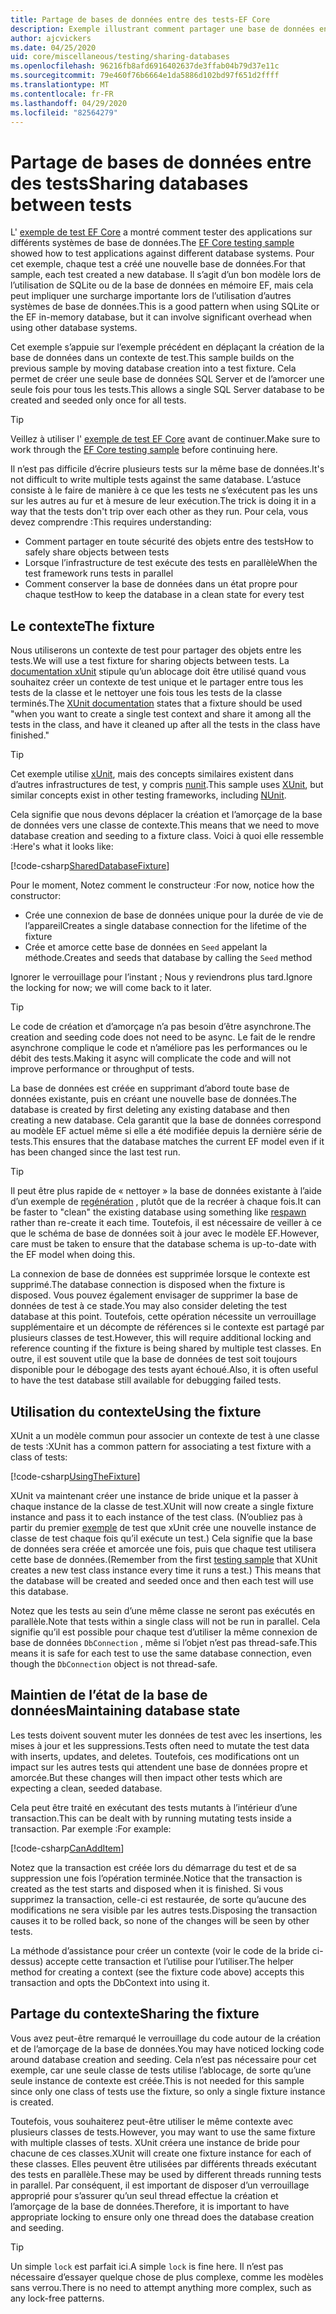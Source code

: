 ```yaml
---
title: Partage de bases de données entre des tests-EF Core
description: Exemple illustrant comment partager une base de données entre plusieurs tests
author: ajcvickers
ms.date: 04/25/2020
uid: core/miscellaneous/testing/sharing-databases
ms.openlocfilehash: 96216fb8afd6916402637de3ffab04b79d37e11c
ms.sourcegitcommit: 79e460f76b6664e1da5886d102bd97f651d2ffff
ms.translationtype: MT
ms.contentlocale: fr-FR
ms.lasthandoff: 04/29/2020
ms.locfileid: "82564279"
---
```

# <a name="sharing-databases-between-tests"></a><span data-ttu-id="3cce7-103">Partage de bases de données entre des tests</span><span class="sxs-lookup"><span data-stu-id="3cce7-103">Sharing databases between tests</span></span>

<span data-ttu-id="3cce7-104">L' [exemple de test EF Core](xref:core/miscellaneous/testing/testing-sample) a montré comment tester des applications sur différents systèmes de base de données.</span><span class="sxs-lookup"><span data-stu-id="3cce7-104">The [EF Core testing sample](xref:core/miscellaneous/testing/testing-sample) showed how to test applications against different database systems.</span></span>
<span data-ttu-id="3cce7-105">Pour cet exemple, chaque test a créé une nouvelle base de données.</span><span class="sxs-lookup"><span data-stu-id="3cce7-105">For that sample, each test created a new database.</span></span>
<span data-ttu-id="3cce7-106">Il s’agit d’un bon modèle lors de l’utilisation de SQLite ou de la base de données en mémoire EF, mais cela peut impliquer une surcharge importante lors de l’utilisation d’autres systèmes de base de données.</span><span class="sxs-lookup"><span data-stu-id="3cce7-106">This is a good pattern when using SQLite or the EF in-memory database, but it can involve significant overhead when using other database systems.</span></span>

<span data-ttu-id="3cce7-107">Cet exemple s’appuie sur l’exemple précédent en déplaçant la création de la base de données dans un contexte de test.</span><span class="sxs-lookup"><span data-stu-id="3cce7-107">This sample builds on the previous sample by moving database creation into a test fixture.</span></span>
<span data-ttu-id="3cce7-108">Cela permet de créer une seule base de données SQL Server et de l’amorcer une seule fois pour tous les tests.</span><span class="sxs-lookup"><span data-stu-id="3cce7-108">This allows a single SQL Server database to be created and seeded only once for all tests.</span></span>

> [!TIP]
> <span data-ttu-id="3cce7-109">Veillez à utiliser l' [exemple de test EF Core](xref:core/miscellaneous/testing/testing-sample) avant de continuer.</span><span class="sxs-lookup"><span data-stu-id="3cce7-109">Make sure to work through the [EF Core testing sample](xref:core/miscellaneous/testing/testing-sample) before continuing here.</span></span>

<span data-ttu-id="3cce7-110">Il n’est pas difficile d’écrire plusieurs tests sur la même base de données.</span><span class="sxs-lookup"><span data-stu-id="3cce7-110">It's not difficult to write multiple tests against the same database.</span></span>
<span data-ttu-id="3cce7-111">L’astuce consiste à le faire de manière à ce que les tests ne s’exécutent pas les uns sur les autres au fur et à mesure de leur exécution.</span><span class="sxs-lookup"><span data-stu-id="3cce7-111">The trick is doing it in a way that the tests don't trip over each other as they run.</span></span>
<span data-ttu-id="3cce7-112">Pour cela, vous devez comprendre :</span><span class="sxs-lookup"><span data-stu-id="3cce7-112">This requires understanding:</span></span>
* <span data-ttu-id="3cce7-113">Comment partager en toute sécurité des objets entre des tests</span><span class="sxs-lookup"><span data-stu-id="3cce7-113">How to safely share objects between tests</span></span>
* <span data-ttu-id="3cce7-114">Lorsque l’infrastructure de test exécute des tests en parallèle</span><span class="sxs-lookup"><span data-stu-id="3cce7-114">When the test framework runs tests in parallel</span></span>
* <span data-ttu-id="3cce7-115">Comment conserver la base de données dans un état propre pour chaque test</span><span class="sxs-lookup"><span data-stu-id="3cce7-115">How to keep the database in a clean state for every test</span></span>  

## <a name="the-fixture"></a><span data-ttu-id="3cce7-116">Le contexte</span><span class="sxs-lookup"><span data-stu-id="3cce7-116">The fixture</span></span>

<span data-ttu-id="3cce7-117">Nous utiliserons un contexte de test pour partager des objets entre les tests.</span><span class="sxs-lookup"><span data-stu-id="3cce7-117">We will use a test fixture for sharing objects between tests.</span></span>
<span data-ttu-id="3cce7-118">La [documentation xUnit](https://xunit.net/docs/shared-context.html) stipule qu’un ablocage doit être utilisé quand vous souhaitez créer un contexte de test unique et le partager entre tous les tests de la classe et le nettoyer une fois tous les tests de la classe terminés.</span><span class="sxs-lookup"><span data-stu-id="3cce7-118">The [XUnit documentation](https://xunit.net/docs/shared-context.html) states that a fixture should be used "when you want to create a single test context and share it among all the tests in the class, and have it cleaned up after all the tests in the class have finished."</span></span>

> [!TIP]
> <span data-ttu-id="3cce7-119">Cet exemple utilise [xUnit](https://xunit.net/), mais des concepts similaires existent dans d’autres infrastructures de test, y compris [nunit](https://nunit.org/).</span><span class="sxs-lookup"><span data-stu-id="3cce7-119">This sample uses [XUnit](https://xunit.net/), but similar concepts exist in other testing frameworks, including [NUnit](https://nunit.org/).</span></span>

<span data-ttu-id="3cce7-120">Cela signifie que nous devons déplacer la création et l’amorçage de la base de données vers une classe de contexte.</span><span class="sxs-lookup"><span data-stu-id="3cce7-120">This means that we need to move database creation and seeding to a fixture class.</span></span>
<span data-ttu-id="3cce7-121">Voici à quoi elle ressemble :</span><span class="sxs-lookup"><span data-stu-id="3cce7-121">Here's what it looks like:</span></span>

[!code-csharp[SharedDatabaseFixture](../../../../samples/core/Miscellaneous/Testing/ItemsWebApi/SharedDatabaseTests/SharedDatabaseFixture.cs?name=SharedDatabaseFixture)]

<span data-ttu-id="3cce7-122">Pour le moment, Notez comment le constructeur :</span><span class="sxs-lookup"><span data-stu-id="3cce7-122">For now, notice how the constructor:</span></span>
* <span data-ttu-id="3cce7-123">Crée une connexion de base de données unique pour la durée de vie de l’appareil</span><span class="sxs-lookup"><span data-stu-id="3cce7-123">Creates a single database connection for the lifetime of the fixture</span></span>
* <span data-ttu-id="3cce7-124">Crée et amorce cette base de données en `Seed` appelant la méthode.</span><span class="sxs-lookup"><span data-stu-id="3cce7-124">Creates and seeds that database by calling the `Seed` method</span></span> 

<span data-ttu-id="3cce7-125">Ignorer le verrouillage pour l’instant ; Nous y reviendrons plus tard.</span><span class="sxs-lookup"><span data-stu-id="3cce7-125">Ignore the locking for now; we will come back to it later.</span></span>

> [!TIP]
> <span data-ttu-id="3cce7-126">Le code de création et d’amorçage n’a pas besoin d’être asynchrone.</span><span class="sxs-lookup"><span data-stu-id="3cce7-126">The creation and seeding code does not need to be async.</span></span>
> <span data-ttu-id="3cce7-127">Le fait de le rendre asynchrone complique le code et n’améliore pas les performances ou le débit des tests.</span><span class="sxs-lookup"><span data-stu-id="3cce7-127">Making it async will complicate the code and will not improve performance or throughput of tests.</span></span>

<span data-ttu-id="3cce7-128">La base de données est créée en supprimant d’abord toute base de données existante, puis en créant une nouvelle base de données.</span><span class="sxs-lookup"><span data-stu-id="3cce7-128">The database is created by first deleting any existing database and then creating a new database.</span></span>
<span data-ttu-id="3cce7-129">Cela garantit que la base de données correspond au modèle EF actuel même si elle a été modifiée depuis la dernière série de tests.</span><span class="sxs-lookup"><span data-stu-id="3cce7-129">This ensures that the database matches the current EF model even if it has been changed since the last test run.</span></span>

> [!TIP]
> <span data-ttu-id="3cce7-130">Il peut être plus rapide de « nettoyer » la base de données existante à l’aide d’un exemple de [regénération](https://jimmybogard.com/tag/respawn/) , plutôt que de la recréer à chaque fois.</span><span class="sxs-lookup"><span data-stu-id="3cce7-130">It can be faster to "clean" the existing database using something like [respawn](https://jimmybogard.com/tag/respawn/) rather than re-create it each time.</span></span>
> <span data-ttu-id="3cce7-131">Toutefois, il est nécessaire de veiller à ce que le schéma de base de données soit à jour avec le modèle EF.</span><span class="sxs-lookup"><span data-stu-id="3cce7-131">However, care must be taken to ensure that the database schema is up-to-date with the EF model when doing this.</span></span>

<span data-ttu-id="3cce7-132">La connexion de base de données est supprimée lorsque le contexte est supprimé.</span><span class="sxs-lookup"><span data-stu-id="3cce7-132">The database connection is disposed when the fixture is disposed.</span></span>
<span data-ttu-id="3cce7-133">Vous pouvez également envisager de supprimer la base de données de test à ce stade.</span><span class="sxs-lookup"><span data-stu-id="3cce7-133">You may also consider deleting the test database at this point.</span></span>
<span data-ttu-id="3cce7-134">Toutefois, cette opération nécessite un verrouillage supplémentaire et un décompte de références si le contexte est partagé par plusieurs classes de test.</span><span class="sxs-lookup"><span data-stu-id="3cce7-134">However, this will require additional locking and reference counting if the fixture is being shared by multiple test classes.</span></span>
<span data-ttu-id="3cce7-135">En outre, il est souvent utile que la base de données de test soit toujours disponible pour le débogage des tests ayant échoué.</span><span class="sxs-lookup"><span data-stu-id="3cce7-135">Also, it is often useful to have the test database still available for debugging failed tests.</span></span>  

## <a name="using-the-fixture"></a><span data-ttu-id="3cce7-136">Utilisation du contexte</span><span class="sxs-lookup"><span data-stu-id="3cce7-136">Using the fixture</span></span>

<span data-ttu-id="3cce7-137">XUnit a un modèle commun pour associer un contexte de test à une classe de tests :</span><span class="sxs-lookup"><span data-stu-id="3cce7-137">XUnit has a common pattern for associating a test fixture with a class of tests:</span></span>

[!code-csharp[UsingTheFixture](../../../../samples/core/Miscellaneous/Testing/ItemsWebApi/SharedDatabaseTests/SharedDatabaseTest.cs?name=UsingTheFixture)]

<span data-ttu-id="3cce7-138">XUnit va maintenant créer une instance de bride unique et la passer à chaque instance de la classe de test.</span><span class="sxs-lookup"><span data-stu-id="3cce7-138">XUnit will now create a single fixture instance and pass it to each instance of the test class.</span></span>
<span data-ttu-id="3cce7-139">(N’oubliez pas à partir du premier [exemple](xref:core/miscellaneous/testing/testing-sample) de test que xUnit crée une nouvelle instance de classe de test chaque fois qu’il exécute un test.) Cela signifie que la base de données sera créée et amorcée une fois, puis que chaque test utilisera cette base de données.</span><span class="sxs-lookup"><span data-stu-id="3cce7-139">(Remember from the first [testing sample](xref:core/miscellaneous/testing/testing-sample) that XUnit creates a new test class instance every time it runs a test.) This means that the database will be created and seeded once and then each test will use this database.</span></span>

<span data-ttu-id="3cce7-140">Notez que les tests au sein d’une même classe ne seront pas exécutés en parallèle.</span><span class="sxs-lookup"><span data-stu-id="3cce7-140">Note that tests within a single class will not be run in parallel.</span></span>
<span data-ttu-id="3cce7-141">Cela signifie qu’il est possible pour chaque test d’utiliser la même connexion de base de données `DbConnection` , même si l’objet n’est pas thread-safe.</span><span class="sxs-lookup"><span data-stu-id="3cce7-141">This means it is safe for each test to use the same database connection, even though the `DbConnection` object is not thread-safe.</span></span>

## <a name="maintaining-database-state"></a><span data-ttu-id="3cce7-142">Maintien de l’état de la base de données</span><span class="sxs-lookup"><span data-stu-id="3cce7-142">Maintaining database state</span></span>

<span data-ttu-id="3cce7-143">Les tests doivent souvent muter les données de test avec les insertions, les mises à jour et les suppressions.</span><span class="sxs-lookup"><span data-stu-id="3cce7-143">Tests often need to mutate the test data with inserts, updates, and deletes.</span></span>
<span data-ttu-id="3cce7-144">Toutefois, ces modifications ont un impact sur les autres tests qui attendent une base de données propre et amorcée.</span><span class="sxs-lookup"><span data-stu-id="3cce7-144">But these changes will then impact other tests which are expecting a clean, seeded database.</span></span>

<span data-ttu-id="3cce7-145">Cela peut être traité en exécutant des tests mutants à l’intérieur d’une transaction.</span><span class="sxs-lookup"><span data-stu-id="3cce7-145">This can be dealt with by running mutating tests inside a transaction.</span></span>
<span data-ttu-id="3cce7-146">Par exemple :</span><span class="sxs-lookup"><span data-stu-id="3cce7-146">For example:</span></span>

[!code-csharp[CanAddItem](../../../../samples/core/Miscellaneous/Testing/ItemsWebApi/SharedDatabaseTests/SharedDatabaseTest.cs?name=CanAddItem)]

<span data-ttu-id="3cce7-147">Notez que la transaction est créée lors du démarrage du test et de sa suppression une fois l’opération terminée.</span><span class="sxs-lookup"><span data-stu-id="3cce7-147">Notice that the transaction is created as the test starts and disposed when it is finished.</span></span>
<span data-ttu-id="3cce7-148">Si vous supprimez la transaction, celle-ci est restaurée, de sorte qu’aucune des modifications ne sera visible par les autres tests.</span><span class="sxs-lookup"><span data-stu-id="3cce7-148">Disposing the transaction causes it to be rolled back, so none of the changes will be seen by other tests.</span></span>

<span data-ttu-id="3cce7-149">La méthode d’assistance pour créer un contexte (voir le code de la bride ci-dessus) accepte cette transaction et l’utilise pour l’utiliser.</span><span class="sxs-lookup"><span data-stu-id="3cce7-149">The helper method for creating a context (see the fixture code above) accepts this transaction and opts the DbContext into using it.</span></span> 

## <a name="sharing-the-fixture"></a><span data-ttu-id="3cce7-150">Partage du contexte</span><span class="sxs-lookup"><span data-stu-id="3cce7-150">Sharing the fixture</span></span>

<span data-ttu-id="3cce7-151">Vous avez peut-être remarqué le verrouillage du code autour de la création et de l’amorçage de la base de données.</span><span class="sxs-lookup"><span data-stu-id="3cce7-151">You may have noticed locking code around database creation and seeding.</span></span>
<span data-ttu-id="3cce7-152">Cela n’est pas nécessaire pour cet exemple, car une seule classe de tests utilise l’ablocage, de sorte qu’une seule instance de contexte est créée.</span><span class="sxs-lookup"><span data-stu-id="3cce7-152">This is not needed for this sample since only one class of tests use the fixture, so only a single fixture instance is created.</span></span>

<span data-ttu-id="3cce7-153">Toutefois, vous souhaiterez peut-être utiliser le même contexte avec plusieurs classes de tests.</span><span class="sxs-lookup"><span data-stu-id="3cce7-153">However, you may want to use the same fixture with multiple classes of tests.</span></span>
<span data-ttu-id="3cce7-154">XUnit créera une instance de bride pour chacune de ces classes.</span><span class="sxs-lookup"><span data-stu-id="3cce7-154">XUnit will create one fixture instance for each of these classes.</span></span>
<span data-ttu-id="3cce7-155">Elles peuvent être utilisées par différents threads exécutant des tests en parallèle.</span><span class="sxs-lookup"><span data-stu-id="3cce7-155">These may be used by different threads running tests in parallel.</span></span>
<span data-ttu-id="3cce7-156">Par conséquent, il est important de disposer d’un verrouillage approprié pour s’assurer qu’un seul thread effectue la création et l’amorçage de la base de données.</span><span class="sxs-lookup"><span data-stu-id="3cce7-156">Therefore, it is important to have appropriate locking to ensure only one thread does the database creation and seeding.</span></span>

> [!TIP]
> <span data-ttu-id="3cce7-157">Un simple `lock` est parfait ici.</span><span class="sxs-lookup"><span data-stu-id="3cce7-157">A simple `lock` is fine here.</span></span>
> <span data-ttu-id="3cce7-158">Il n’est pas nécessaire d’essayer quelque chose de plus complexe, comme les modèles sans verrou.</span><span class="sxs-lookup"><span data-stu-id="3cce7-158">There is no need to attempt anything more complex, such as any lock-free patterns.</span></span>
